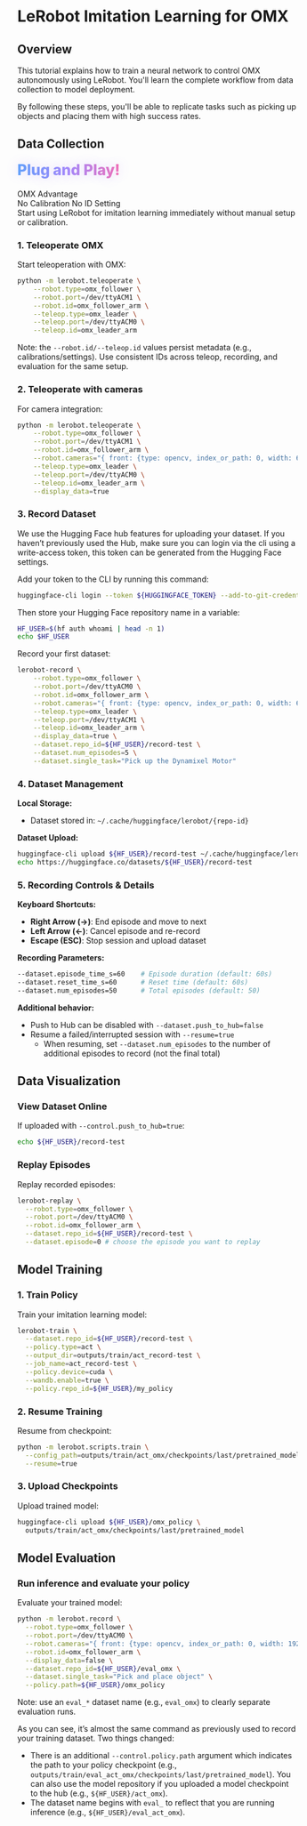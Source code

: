 # LeRobot Imitation Learning for OMX

## Overview

This tutorial explains how to train a neural network to control OMX autonomously using LeRobot. You'll learn the complete workflow from data collection to model deployment.

By following these steps, you'll be able to replicate tasks such as picking up objects and placing them with high success rates.

## Data Collection
<div style="font-size: 1.65rem; font-weight: 800; line-height: 1.25; margin: 4px 0 18px;">
  <span style="
    background: linear-gradient(90deg, #60a5fa, #a78bfa, #f472b6);
    -webkit-background-clip: text; background-clip: text; color: transparent;
    text-shadow: 0 0 20px rgba(164, 120, 255, .25);
  ">Plug and Play!</span>
</div>

<div class="feature-btn">
  <div class="feature-title">OMX Advantage</div>
  <div class="badge-row">
    <span class="pill">No Calibration</span>
    <span class="pill pill-green">No ID Setting</span>
  </div>
  <div class="feature-sub">Start using LeRobot for imitation learning immediately without manual setup or calibration.</div>
</div>

### 1. Teleoperate OMX

Start teleoperation with OMX:

```bash
python -m lerobot.teleoperate \
    --robot.type=omx_follower \
    --robot.port=/dev/ttyACM1 \
    --robot.id=omx_follower_arm \
    --teleop.type=omx_leader \
    --teleop.port=/dev/ttyACM0 \
    --teleop.id=omx_leader_arm
```

Note: the `--robot.id/--teleop.id` values persist metadata (e.g., calibrations/settings). Use consistent IDs across teleop, recording, and evaluation for the same setup.

### 2. Teleoperate with cameras

For camera integration:

```bash
python -m lerobot.teleoperate \
    --robot.type=omx_follower \
    --robot.port=/dev/ttyACM1 \
    --robot.id=omx_follower_arm \
    --robot.cameras="{ front: {type: opencv, index_or_path: 0, width: 640, height: 480, fps: 30}}" \
    --teleop.type=omx_leader \
    --teleop.port=/dev/ttyACM0 \
    --teleop.id=omx_leader_arm \
    --display_data=true
```

### 3. Record Dataset

We use the Hugging Face hub features for uploading your dataset. If you haven’t previously used the Hub, make sure you can login via the cli using a write-access token, this token can be generated from the Hugging Face settings.

Add your token to the CLI by running this command:

```bash
huggingface-cli login --token ${HUGGINGFACE_TOKEN} --add-to-git-credential
```
Then store your Hugging Face repository name in a variable:

```bash
HF_USER=$(hf auth whoami | head -n 1)
echo $HF_USER
```

Record your first dataset:

```bash
lerobot-record \
    --robot.type=omx_follower \
    --robot.port=/dev/ttyACM0 \
    --robot.id=omx_follower_arm \
    --robot.cameras="{ front: {type: opencv, index_or_path: 0, width: 640, height: 480, fps: 30}}" \
    --teleop.type=omx_leader \
    --teleop.port=/dev/ttyACM1 \
    --teleop.id=omx_leader_arm \
    --display_data=true \
    --dataset.repo_id=${HF_USER}/record-test \
    --dataset.num_episodes=5 \
    --dataset.single_task="Pick up the Dynamixel Motor"
```

### 4. Dataset Management

**Local Storage:**
- Dataset stored in: `~/.cache/huggingface/lerobot/{repo-id}`

**Dataset Upload:**
```bash
huggingface-cli upload ${HF_USER}/record-test ~/.cache/huggingface/lerobot/${HF_USER}/record-test --repo-type dataset
echo https://huggingface.co/datasets/${HF_USER}/record-test
```

### 5. Recording Controls & Details

**Keyboard Shortcuts:**
- **Right Arrow (→)**: End episode and move to next
- **Left Arrow (←)**: Cancel episode and re-record
- **Escape (ESC)**: Stop session and upload dataset

**Recording Parameters:**
```bash
--dataset.episode_time_s=60    # Episode duration (default: 60s)
--dataset.reset_time_s=60      # Reset time (default: 60s)
--dataset.num_episodes=50      # Total episodes (default: 50)
```

**Additional behavior:**
- Push to Hub can be disabled with `--dataset.push_to_hub=false`
- Resume a failed/interrupted session with `--resume=true`
  - When resuming, set `--dataset.num_episodes` to the number of additional episodes to record (not the final total)

## Data Visualization

### View Dataset Online

If uploaded with `--control.push_to_hub=true`:

```bash
echo ${HF_USER}/record-test
```

### Replay Episodes

Replay recorded episodes:

```bash
lerobot-replay \
  --robot.type=omx_follower \
  --robot.port=/dev/ttyACM0 \
  --robot.id=omx_follower_arm \
  --dataset.repo_id=${HF_USER}/record-test \
  --dataset.episode=0 # choose the episode you want to replay
```

## Model Training

### 1. Train Policy

Train your imitation learning model:

```bash
lerobot-train \
  --dataset.repo_id=${HF_USER}/record-test \
  --policy.type=act \
  --output_dir=outputs/train/act_record-test \
  --job_name=act_record-test \
  --policy.device=cuda \
  --wandb.enable=true \
  --policy.repo_id=${HF_USER}/my_policy
```

### 2. Resume Training

Resume from checkpoint:

```bash
python -m lerobot.scripts.train \
  --config_path=outputs/train/act_omx/checkpoints/last/pretrained_model/train_config.json \
  --resume=true
```

### 3. Upload Checkpoints

Upload trained model:

```bash
huggingface-cli upload ${HF_USER}/omx_policy \
  outputs/train/act_omx/checkpoints/last/pretrained_model
```

## Model Evaluation

### Run inference and evaluate your policy

Evaluate your trained model:

```bash
python -m lerobot.record \
  --robot.type=omx_follower \
  --robot.port=/dev/ttyACM0 \
  --robot.cameras="{ front: {type: opencv, index_or_path: 0, width: 1920, height: 1080, fps: 30}}" \
  --robot.id=omx_follower_arm \
  --display_data=false \
  --dataset.repo_id=${HF_USER}/eval_omx \
  --dataset.single_task="Pick and place object" \
  --policy.path=${HF_USER}/omx_policy
```

Note: use an `eval_*` dataset name (e.g., `eval_omx`) to clearly separate evaluation runs.

As you can see, it’s almost the same command as previously used to record your training dataset. Two things changed:

- There is an additional `--control.policy.path` argument which indicates the path to your policy checkpoint (e.g., `outputs/train/eval_act_omx/checkpoints/last/pretrained_model`). You can also use the model repository if you uploaded a model checkpoint to the hub (e.g., `${HF_USER}/act_omx`).
- The dataset name begins with `eval_` to reflect that you are running inference (e.g., `${HF_USER}/eval_act_omx`).
